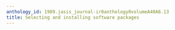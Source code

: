 ```yaml
---
anthology_id: 1989.jasis_journal-ir0anthology0volumeA40A6.13
title: Selecting and installing software packages
---
```

